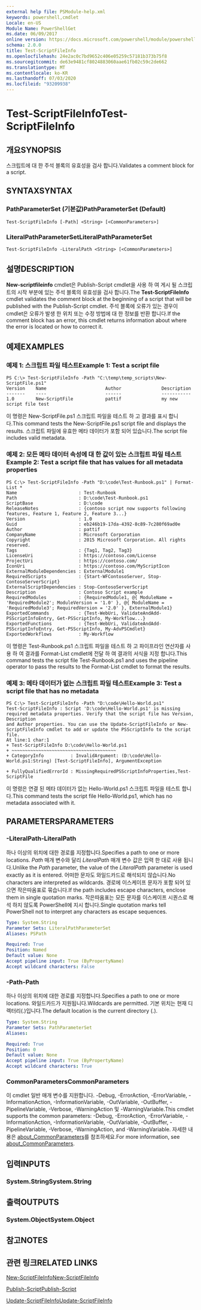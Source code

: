 ```yaml
---
external help file: PSModule-help.xml
keywords: powershell,cmdlet
Locale: en-US
Module Name: PowerShellGet
ms.date: 06/09/2017
online version: https://docs.microsoft.com/powershell/module/powershellget/test-scriptfileinfo?view=powershell-7&WT.mc_id=ps-gethelp
schema: 2.0.0
title: Test-ScriptFileInfo
ms.openlocfilehash: 24e2ac0c7bd9652c406e05259c57181b373b75f8
ms.sourcegitcommit: de63e9481cf8024883060aae61fb02c59c2de662
ms.translationtype: MT
ms.contentlocale: ko-KR
ms.lasthandoff: 07/03/2020
ms.locfileid: "93209938"
---
```

# <span data-ttu-id="8b0cd-103">Test-ScriptFileInfo</span><span class="sxs-lookup"><span data-stu-id="8b0cd-103">Test-ScriptFileInfo</span></span>

## <span data-ttu-id="8b0cd-104">개요</span><span class="sxs-lookup"><span data-stu-id="8b0cd-104">SYNOPSIS</span></span>
<span data-ttu-id="8b0cd-105">스크립트에 대 한 주석 블록의 유효성을 검사 합니다.</span><span class="sxs-lookup"><span data-stu-id="8b0cd-105">Validates a comment block for a script.</span></span>

## <span data-ttu-id="8b0cd-106">SYNTAX</span><span class="sxs-lookup"><span data-stu-id="8b0cd-106">SYNTAX</span></span>

### <span data-ttu-id="8b0cd-107">PathParameterSet (기본값)</span><span class="sxs-lookup"><span data-stu-id="8b0cd-107">PathParameterSet (Default)</span></span>

```
Test-ScriptFileInfo [-Path] <String> [<CommonParameters>]
```

### <span data-ttu-id="8b0cd-108">LiteralPathParameterSet</span><span class="sxs-lookup"><span data-stu-id="8b0cd-108">LiteralPathParameterSet</span></span>

```
Test-ScriptFileInfo -LiteralPath <String> [<CommonParameters>]
```

## <span data-ttu-id="8b0cd-109">설명</span><span class="sxs-lookup"><span data-stu-id="8b0cd-109">DESCRIPTION</span></span>

<span data-ttu-id="8b0cd-110">**New-scriptfileinfo** cmdlet은 Publish-Script cmdlet을 사용 하 여 게시 될 스크립트의 시작 부분에 있는 주석 블록의 유효성을 검사 합니다.</span><span class="sxs-lookup"><span data-stu-id="8b0cd-110">The **Test-ScriptFileInfo** cmdlet validates the comment block at the beginning of a script that will be published with the Publish-Script cmdlet.</span></span>
<span data-ttu-id="8b0cd-111">주석 블록에 오류가 있는 경우이 cmdlet은 오류가 발생 한 위치 또는 수정 방법에 대 한 정보를 반환 합니다.</span><span class="sxs-lookup"><span data-stu-id="8b0cd-111">If the comment block has an error, this cmdlet returns information about where the error is located or how to correct it.</span></span>

## <span data-ttu-id="8b0cd-112">예제</span><span class="sxs-lookup"><span data-stu-id="8b0cd-112">EXAMPLES</span></span>

### <span data-ttu-id="8b0cd-113">예제 1: 스크립트 파일 테스트</span><span class="sxs-lookup"><span data-stu-id="8b0cd-113">Example 1: Test a script file</span></span>

```
PS C:\> Test-ScriptFileInfo -Path "C:\temp\temp_scripts\New-ScriptFile.ps1"
Version    Name                      Author               Description
-------    ----                      ------               -----------
1.0        New-ScriptFile            pattif               my new script file test
```

<span data-ttu-id="8b0cd-114">이 명령은 New-ScriptFile.ps1 스크립트 파일을 테스트 하 고 결과를 표시 합니다.</span><span class="sxs-lookup"><span data-stu-id="8b0cd-114">This command tests the New-ScriptFile.ps1 script file and displays the results.</span></span>
<span data-ttu-id="8b0cd-115">스크립트 파일에 유효한 메타 데이터가 포함 되어 있습니다.</span><span class="sxs-lookup"><span data-stu-id="8b0cd-115">The script file includes valid metadata.</span></span>

### <span data-ttu-id="8b0cd-116">예제 2: 모든 메타 데이터 속성에 대 한 값이 있는 스크립트 파일 테스트</span><span class="sxs-lookup"><span data-stu-id="8b0cd-116">Example 2: Test a script file that has values for all metadata properties</span></span>

```
PS C:\> Test-ScriptFileInfo -Path "D:\code\Test-Runbook.ps1" | Format-List *
Name                       : Test-Runbook
Path                       : D:\code\Test-Runbook.ps1
ScriptBase                 : D:\code
ReleaseNotes               : {contoso script now supports following features, Feature 1, Feature 2, Feature 3...}
Version                    : 1.0
Guid                       : eb246b19-17da-4392-8c89-7c280f69ad0e
Author                     : pattif
CompanyName                : Microsoft Corporation
Copyright                  : 2015 Microsoft Corporation. All rights reserved.
Tags                       : {Tag1, Tag2, Tag3}
LicenseUri                 : https://contoso.com/License
ProjectUri                 : https://contoso.com/
IconUri                    : https://contoso.com/MyScriptIcon
ExternalModuleDependencies : ExternalModule1
RequiredScripts            : {Start-WFContosoServer, Stop-ContosoServerScript}
ExternalScriptDependencies : Stop-ContosoServerScript
Description                : Contoso Script example
RequiredModules            : {RequiredModule1, @{ ModuleName = 'RequiredModule2'; ModuleVersion = '1.0' }, @{ ModuleName = 'RequiredModule3'; RequiredVersion = '2.0' }, ExternalModule1}
ExportedCommands           : {Test-WebUri, ValidateAndAdd-PSScriptInfoEntry, Get-PSScriptInfo, My-Workflow...}
ExportedFunctions          : {Test-WebUri, ValidateAndAdd-PSScriptInfoEntry, Get-PSScriptInfo, My-AdvPSCmdlet}
ExportedWorkflows          : My-Workflow
```

<span data-ttu-id="8b0cd-117">이 명령은 Test-Runbook.ps1 스크립트 파일을 테스트 하 고 파이프라인 연산자를 사용 하 여 결과를 Format-List cmdlet에 전달 하 여 결과의 서식을 지정 합니다.</span><span class="sxs-lookup"><span data-stu-id="8b0cd-117">This command tests the script file Test-Runbook.ps1 and uses the pipeline operator to pass the results to the Format-List cmdlet to format the results.</span></span>

### <span data-ttu-id="8b0cd-118">예제 3: 메타 데이터가 없는 스크립트 파일 테스트</span><span class="sxs-lookup"><span data-stu-id="8b0cd-118">Example 3: Test a script file that has no metadata</span></span>

```
PS C:\> Test-ScriptFileInfo -Path "D:\code\Hello-World.ps1"
Test-ScriptFileInfo : Script 'D:\code\Hello-World.ps1' is missing required metadata properties. Verify that the script file has Version, Description
and Author properties. You can use the Update-ScriptFileInfo or New-ScriptFileInfo cmdlet to add or update the PSScriptInfo to the script file.
At line:1 char:1
+ Test-ScriptFileInfo D:\code\Hello-World.ps1
+ ~~~~~~~~~~~~~~~~~~~~~~~~~~~~~~~~~~~~~~~
+ CategoryInfo          : InvalidArgument: (D:\code\Hello-World.ps1:String) [Test-ScriptFileInfo], ArgumentException

+ FullyQualifiedErrorId : MissingRequiredPSScriptInfoProperties,Test-ScriptFile
```

<span data-ttu-id="8b0cd-119">이 명령은 연결 된 메타 데이터가 없는 Hello-World.ps1 스크립트 파일을 테스트 합니다.</span><span class="sxs-lookup"><span data-stu-id="8b0cd-119">This command tests the script file Hello-World.ps1, which has no metadata associated with it.</span></span>

## <span data-ttu-id="8b0cd-120">PARAMETERS</span><span class="sxs-lookup"><span data-stu-id="8b0cd-120">PARAMETERS</span></span>

### <span data-ttu-id="8b0cd-121">-LiteralPath</span><span class="sxs-lookup"><span data-stu-id="8b0cd-121">-LiteralPath</span></span>

<span data-ttu-id="8b0cd-122">하나 이상의 위치에 대한 경로를 지정합니다.</span><span class="sxs-lookup"><span data-stu-id="8b0cd-122">Specifies a path to one or more locations.</span></span>
<span data-ttu-id="8b0cd-123">*Path* 매개 변수와 달리 *LiteralPath* 매개 변수 값은 입력 한 대로 사용 됩니다.</span><span class="sxs-lookup"><span data-stu-id="8b0cd-123">Unlike the *Path* parameter, the value of the *LiteralPath* parameter is used exactly as it is entered.</span></span>
<span data-ttu-id="8b0cd-124">어떠한 문자도 와일드카드로 해석되지 않습니다.</span><span class="sxs-lookup"><span data-stu-id="8b0cd-124">No characters are interpreted as wildcards.</span></span>
<span data-ttu-id="8b0cd-125">경로에 이스케이프 문자가 포함 되어 있으면 작은따옴표로 묶습니다.</span><span class="sxs-lookup"><span data-stu-id="8b0cd-125">If the path includes escape characters, enclose them in single quotation marks.</span></span>
<span data-ttu-id="8b0cd-126">작은따옴표는 모든 문자를 이스케이프 시퀀스로 해석 하지 않도록 PowerShell에 지시 합니다.</span><span class="sxs-lookup"><span data-stu-id="8b0cd-126">Single quotation marks tell PowerShell not to interpret any characters as escape sequences.</span></span>

```yaml
Type: System.String
Parameter Sets: LiteralPathParameterSet
Aliases: PSPath

Required: True
Position: Named
Default value: None
Accept pipeline input: True (ByPropertyName)
Accept wildcard characters: False
```

### <span data-ttu-id="8b0cd-127">-Path</span><span class="sxs-lookup"><span data-stu-id="8b0cd-127">-Path</span></span>

<span data-ttu-id="8b0cd-128">하나 이상의 위치에 대한 경로를 지정합니다.</span><span class="sxs-lookup"><span data-stu-id="8b0cd-128">Specifies a path to one or more locations.</span></span>
<span data-ttu-id="8b0cd-129">와일드카드가 지원됩니다.</span><span class="sxs-lookup"><span data-stu-id="8b0cd-129">Wildcards are permitted.</span></span>
<span data-ttu-id="8b0cd-130">기본 위치는 현재 디렉터리(.)입니다.</span><span class="sxs-lookup"><span data-stu-id="8b0cd-130">The default location is the current directory (.).</span></span>

```yaml
Type: System.String
Parameter Sets: PathParameterSet
Aliases:

Required: True
Position: 0
Default value: None
Accept pipeline input: True (ByPropertyName)
Accept wildcard characters: True
```

### <span data-ttu-id="8b0cd-131">CommonParameters</span><span class="sxs-lookup"><span data-stu-id="8b0cd-131">CommonParameters</span></span>

<span data-ttu-id="8b0cd-132">이 cmdlet 일반 매개 변수를 지원합니다. -Debug, -ErrorAction, -ErrorVariable, -InformationAction, -InformationVariable, -OutVariable, -OutBuffer, -PipelineVariable, -Verbose, -WarningAction 및 -WarningVariable.</span><span class="sxs-lookup"><span data-stu-id="8b0cd-132">This cmdlet supports the common parameters: -Debug, -ErrorAction, -ErrorVariable, -InformationAction, -InformationVariable, -OutVariable, -OutBuffer, -PipelineVariable, -Verbose, -WarningAction, and -WarningVariable.</span></span> <span data-ttu-id="8b0cd-133">자세한 내용은 [about_CommonParameters](https://go.microsoft.com/fwlink/?LinkID=113216)를 참조하세요.</span><span class="sxs-lookup"><span data-stu-id="8b0cd-133">For more information, see [about_CommonParameters](https://go.microsoft.com/fwlink/?LinkID=113216).</span></span>

## <span data-ttu-id="8b0cd-134">입력</span><span class="sxs-lookup"><span data-stu-id="8b0cd-134">INPUTS</span></span>

### <span data-ttu-id="8b0cd-135">System.String</span><span class="sxs-lookup"><span data-stu-id="8b0cd-135">System.String</span></span>

## <span data-ttu-id="8b0cd-136">출력</span><span class="sxs-lookup"><span data-stu-id="8b0cd-136">OUTPUTS</span></span>

### <span data-ttu-id="8b0cd-137">System.Object</span><span class="sxs-lookup"><span data-stu-id="8b0cd-137">System.Object</span></span>

## <span data-ttu-id="8b0cd-138">참고</span><span class="sxs-lookup"><span data-stu-id="8b0cd-138">NOTES</span></span>

## <span data-ttu-id="8b0cd-139">관련 링크</span><span class="sxs-lookup"><span data-stu-id="8b0cd-139">RELATED LINKS</span></span>

[<span data-ttu-id="8b0cd-140">New-ScriptFileInfo</span><span class="sxs-lookup"><span data-stu-id="8b0cd-140">New-ScriptFileInfo</span></span>](New-ScriptFileInfo.md)

[<span data-ttu-id="8b0cd-141">Publish-Script</span><span class="sxs-lookup"><span data-stu-id="8b0cd-141">Publish-Script</span></span>](Publish-Script.md)

[<span data-ttu-id="8b0cd-142">Update-ScriptFileInfo</span><span class="sxs-lookup"><span data-stu-id="8b0cd-142">Update-ScriptFileInfo</span></span>](Update-ScriptFileInfo.md)
